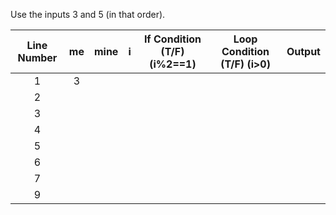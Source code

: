Use the inputs 3 and 5 (in that order).

 Line Number | me | mine | i | If Condition (T/F) (i%2==1) | Loop Condition (T/F) (i>0) | Output 
:-----------:|:--:|:-----|:-:|:---------------------------:|:--------------------------:|:------:
1            |  3 |      |   |                             |                            |       
2            |    |      |   |                             |                            |       
3            |    |      |   |                             |                            |       
4            |    |      |   |                             |                            |       
5            |    |      |   |                             |                            |       
6            |    |      |   |                             |                            |       
7            |    |      |   |                             |                            |       
9            |    |      |   |                             |                            |       